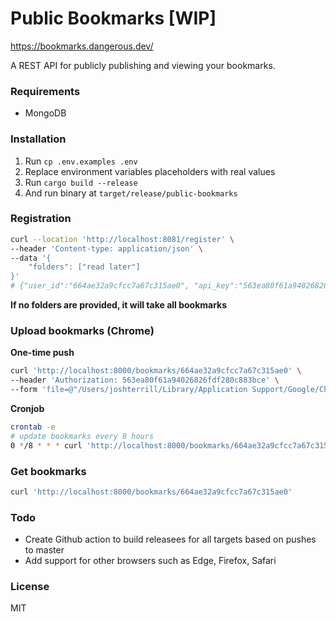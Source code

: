 # Public Bookmarks [WIP]

https://bookmarks.dangerous.dev/

A REST API for publicly publishing and viewing your bookmarks.

### Requirements

* MongoDB

### Installation

1. Run `cp .env.examples .env`
2. Replace environment variables placeholders with real values
3. Run `cargo build --release`
4. And run binary at `target/release/public-bookmarks`

### Registration
```bash
curl --location 'http://localhost:8081/register' \
--header 'Content-type: application/json' \
--data '{
    "folders": ["read later"]
}'
# {"user_id":"664ae32a9cfcc7a67c315ae0", "api_key":"563ea80f61a94026826fdf280c883bce"}
```

**If no folders are provided, it will take all bookmarks**


### Upload bookmarks (Chrome)

**One-time push**

```bash
curl 'http://localhost:8000/bookmarks/664ae32a9cfcc7a67c315ae0' \
--header 'Authorization: 563ea80f61a94026826fdf280c883bce' \
--form 'file=@"/Users/joshterrill/Library/Application Support/Google/Chrome/Default/Bookmarks"'
```

**Cronjob**

```bash
crontab -e
# update bookmarks every 8 hours
0 */8 * * * curl 'http://localhost:8000/bookmarks/664ae32a9cfcc7a67c315ae0' --header 'Authorization: 563ea80f61a94026826fdf280c883bce' --form 'file=@"/Users/joshterrill/Library/Application Support/Google/Chrome/Default/Bookmarks"' && echo "Updated bookmarks"
```

### Get bookmarks

```bash
curl 'http://localhost:8000/bookmarks/664ae32a9cfcc7a67c315ae0'
```

### Todo
* Create Github action to build releasees for all targets based on pushes to master
* Add support for other browsers such as Edge, Firefox, Safari

### License
MIT